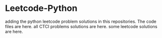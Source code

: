 # Leetcode-Python
adding the python leetcode problem solutions in this repositories. 
The code files are here.
all CTCI problems solutions are here.
some leetcode solutions are here.
































































































































































































































































































































































































































































































